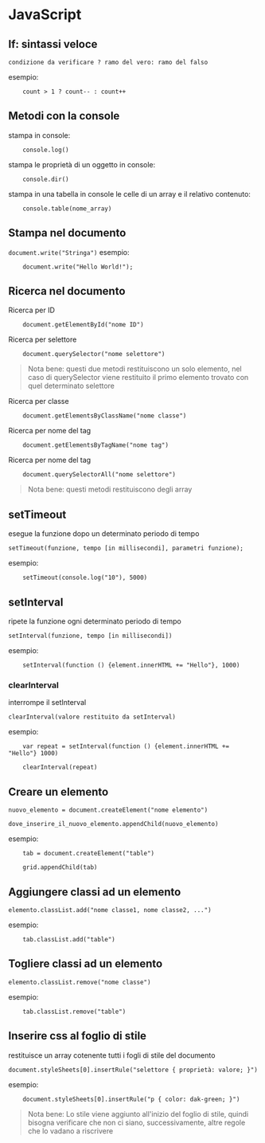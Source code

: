 # JavaScript

## If: sintassi veloce

`condizione da verificare ? ramo del vero: ramo del falso`

esempio:

```
    count > 1 ? count-- : count++ 
```

## Metodi con la console

stampa in console:
```
    console.log()
```

stampa le proprietà di un oggetto in console:
```
    console.dir()
```

stampa in una tabella in console le celle di un array e il relativo contenuto:
```
    console.table(nome_array)
```

## Stampa nel documento
`document.write("Stringa")`
esempio:
```
    document.write("Hello World!");
```

## Ricerca nel documento

Ricerca per ID
```
    document.getElementById("nome ID")
```

Ricerca per selettore
```
    document.querySelector("nome selettore")
```

> Nota bene:
> questi due metodi restituiscono un solo elemento, nel caso di querySelector viene restituito il primo elemento trovato con quel determinato selettore

Ricerca per classe

```
    document.getElementsByClassName("nome classe")
```

Ricerca per nome del tag

```
    document.getElementsByTagName("nome tag")
```

Ricerca per nome del tag

```
    document.querySelectorAll("nome selettore")
```

> Nota bene:
> questi metodi restituiscono degli array

## setTimeout

esegue la funzione dopo un determinato periodo di tempo

`setTimeout(funzione, tempo [in millisecondi], parametri funzione);`

esempio:

```
    setTimeout(console.log("10"), 5000)
```

## setInterval

ripete la funzione ogni determinato periodo di tempo

`setInterval(funzione, tempo [in millisecondi])`

esempio:

```
    setInterval(function () {element.innerHTML += "Hello"}, 1000)
```

### clearInterval

interrompe il setInterval

`clearInterval(valore restituito da setInterval)`

esempio:

```
    var repeat = setInterval(function () {element.innerHTML += "Hello"} 1000)

    clearInterval(repeat)
```

## Creare un elemento

`nuovo_elemento = document.createElement("nome elemento")`

`dove_inserire_il_nuovo_elemento.appendChild(nuovo_elemento)`

esempio:

```
    tab = document.createElement("table")

    grid.appendChild(tab)
```

## Aggiungere classi ad un elemento

`elemento.classList.add("nome classe1, nome classe2, ...")`

esempio:

```
    tab.classList.add("table")
```

## Togliere classi ad un elemento

`elemento.classList.remove("nome classe")`

esempio:

```
    tab.classList.remove("table")
```

## Inserire css al foglio di stile

restituisce un array cotenente tutti i fogli di stile del documento

`document.styleSheets[0].insertRule("selettore { proprietà: valore; }")`

esempio:

```
    document.styleSheets[0].insertRule("p { color: dak-green; }")
```

>Nota bene:
>Lo stile viene aggiunto all'inizio del foglio di stile, quindi bisogna verificare che non ci siano, successivamente, altre regole che lo vadano a riscrivere

